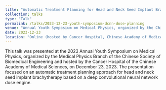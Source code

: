 ```yaml
---
title: "Automatic Treatment Planning for Head and Neck Seed Implant Brachytherapy Based on a Deep Convolutional Neural Network Dose Engine"
collection: talks
type: "Talk"
permalink: /talks/2023-12-23-youth-symposium-dcnn-dose-planning
venue: "Annual Youth Symposium on Medical Physics, organized by the Chinese Society of Biomedical Engineering, Medical Physics Branch"
date: 2023-12-23
location: "Online (hosted by Cancer Hospital, Chinese Academy of Medical Sciences, Beijing, China)"
---
```


This talk was presented at the 2023 Annual Youth Symposium on Medical Physics, organized by the Medical Physics Branch of the Chinese Society of Biomedical Engineering and hosted by the Cancer Hospital of the Chinese Academy of Medical Sciences, on December 23, 2023. The presentation focused on an automatic treatment planning approach for head and neck seed implant brachytherapy based on a deep convolutional neural network dose engine.
